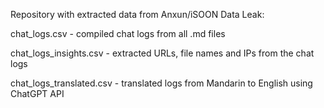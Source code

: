 Repository with extracted data from Anxun/iSOON Data Leak:

chat_logs.csv - compiled chat logs from all .md files

chat_logs_insights.csv - extracted URLs, file names and IPs from the chat logs

chat_logs_translated.csv - translated logs from Mandarin to English using ChatGPT API
